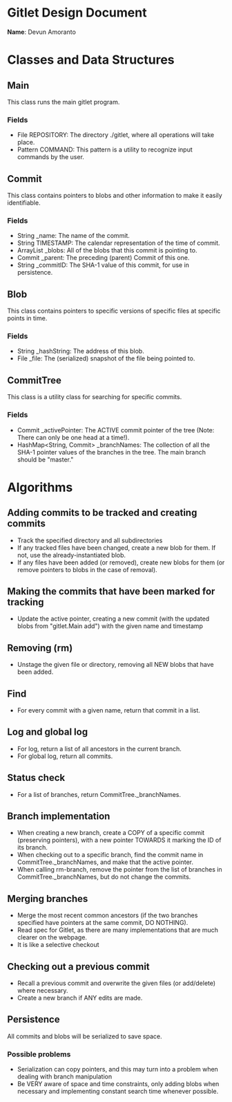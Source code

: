 # Gitlet Design Document

**Name**: Devun Amoranto

# Classes and Data Structures
## Main
This class runs the main gitlet program. 
### Fields
- File REPOSITORY: The directory ./gitlet, where all operations will take place.
- Pattern COMMAND: This pattern is a utility to recognize input commands by the user.

## Commit
This class contains pointers to blobs and other information to make it easily identifiable.
### Fields 
- String _name: The name of the commit.
- String TIMESTAMP: The calendar representation of the time of commit.
- ArrayList<Blob> _blobs: All of the blobs that this commit is pointing to.
- Commit _parent: The preceding (parent) Commit of this one.
- String _commitID: The SHA-1 value of this commit, for use in persistence.

## Blob
This class contains pointers to specific versions of specific files at specific points in time.
### Fields
- String _hashString: The address of this blob.
- File _file: The (serialized) snapshot of the file being pointed to.

## CommitTree
This class is a utility class for searching for specific commits.
### Fields
- Commit _activePointer: The ACTIVE commit pointer of the tree (Note: There can only be one head at a time!).
- HashMap<String, Commit> _branchNames: The collection of all the SHA-1 pointer values of the branches in the tree. The main branch should be "master."

# Algorithms
## Adding commits to be tracked and creating commits
- Track the specified directory and all subdirectories
- If any tracked files have been changed, create a new blob for them. If not, use the already-instantiated blob.
- If any files have been added (or removed), create new blobs for them (or remove pointers to blobs in the case of removal).
## Making the commits that have been marked for tracking
- Update the active pointer, creating a new commit (with the updated blobs from "gitlet.Main add") with
  the given name and timestamp
## Removing (rm)
- Unstage the given file or directory, removing all NEW blobs that have been added.
## Find
- For every commit with a given name, return that commit in a list.
## Log and global log
- For log, return a list of all ancestors in the current branch.
- For global log, return all commits.
## Status check
- For a list of branches, return CommitTree._branchNames.
## Branch implementation
- When creating a new branch, create a COPY of a specific commit (preserving pointers), with a new pointer TOWARDS it marking the ID of its branch.
- When checking out to a specific branch, find the commit name in CommitTree._branchNames, and make that the active pointer.  
- When calling rm-branch, remove the pointer from the list of branches in CommitTree._branchNames, but do not change the commits.
## Merging branches
- Merge the most recent common ancestors (if the two branches specified have pointers at the same commit, DO NOTHING).
- Read spec for Gitlet, as there are many implementations that are much clearer on the webpage.
- It is like a selective checkout
## Checking out a previous commit
- Recall a previous commit and overwrite the given files (or add/delete) where necessary.
- Create a new branch if ANY edits are made. 

## Persistence
All commits and blobs will be serialized to save space.
### Possible problems
- Serialization can copy pointers, and this may turn into a problem 
  when dealing with branch manipulation
- Be VERY aware of space and time constraints, only adding blobs when necessary and implementing constant search time whenever possible.


